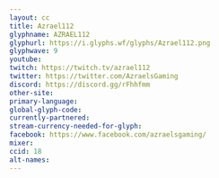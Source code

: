 ```yaml
---
layout: cc
title: Azrael112
glyphname: AZRAEL112
glyphurl: https://i.glyphs.wf/glyphs/Azrael112.png
glyphwave: 9
youtube: 
twitch: https://twitch.tv/azrael112
twitter: https://twitter.com/AzraelsGaming
discord: https://discord.gg/rFhhfmm
other-site: 
primary-language: 
global-glyph-code: 
currently-partnered: 
stream-currency-needed-for-glyph: 
facebook: https://www.facebook.com/azraelsgaming/
mixer: 
ccid: 18
alt-names: 
---
```


